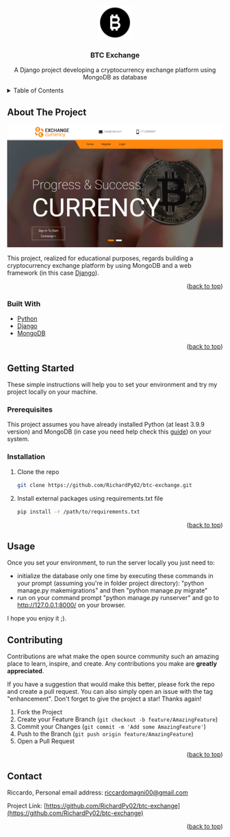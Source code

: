 <div id="top"></div>
<!-- PROJECT LOGO -->
<br />
<div align="center">
  <a href="https://github.com/RichardPy02/btc-exchange">
    <img src="static/images/icons8-bitcoin-64.png" alt="Logo" width="80" height="80">
  </a>

  <h3 align="center">BTC Exchange</h3>

  <p align="center">
    A Django project developing a cryptocurrency exchange platform using MongoDB as database
    <br/>
    <!-- <a href=""><strong>Visit the website »</strong></a> -->
  </p>
</div>



<!-- TABLE OF CONTENTS -->
<details>
  <summary>Table of Contents</summary>
  <ol>
    <li>
      <a href="#about-the-project">About The Project</a>
      <ul>
        <li><a href="#built-with">Built With</a></li>
      </ul>
    </li>
    <li>
      <a href="#getting-started">Getting Started</a>
      <ul>
        <li><a href="#prerequisites">Prerequisites</a></li>
        <li><a href="#installation">Installation</a></li>
      </ul>
    </li>
    <li><a href="#usage">Usage</a></li>
    <li><a href="#contributing">Contributing</a></li>
    <li><a href="#contact">Contact</a></li>
  </ol>
</details>



<!-- ABOUT THE PROJECT -->
## About The Project

![Home Page image](https://github.com/RichardPy02/btc-exchange/blob/main/static/images/home_page.png)

This project, realized for educational purposes, regards building a cryptocurrency exchange platform by using MongoDB and a web framework (in this case [Django](https://www.djangoproject.com/)).

<p align="right">(<a href="#top">back to top</a>)</p>



### Built With

* [Python](https://www.python.org/)
* [Django](https://www.djangoproject.com/)
* [MongoDB](https://www.mongodb.com/)

<p align="right">(<a href="#top">back to top</a>)</p>



<!-- GETTING STARTED -->
## Getting Started
These simple instructions will help you to set your environment and try my project locally on your machine.

### Prerequisites

This project assumes you have already installed Python (at least 3.9.9 version) and MongoDB (in case you need help check this [guide](https://www.html.it/pag/52332/installazione-2/)) on your system.

### Installation

1. Clone the repo
   ```sh
   git clone https://github.com/RichardPy02/btc-exchange.git
   ```
2. Install external packages using requirements.txt file
   ```sh
   pip install -r /path/to/requirements.txt
   ```

<p align="right">(<a href="#top">back to top</a>)</p>

<!-- USAGE EXAMPLES -->
## Usage

Once you set your environment, to run the server locally you just need to:
* initialize the database only one time by executing these commands in your prompt (assuming you're in folder project directory): "python manage.py makemigrations" and then "python manage.py migrate"
* run on your command prompt "python manage.py runserver" and go to http://127.0.0.1:8000/ on your browser. 

I hope you enjoy it ;).


<!-- CONTRIBUTING -->
## Contributing

Contributions are what make the open source community such an amazing place to learn, inspire, and create. Any contributions you make are **greatly appreciated**.

If you have a suggestion that would make this better, please fork the repo and create a pull request. You can also simply open an issue with the tag "enhancement".
Don't forget to give the project a star! Thanks again!

1. Fork the Project
2. Create your Feature Branch (`git checkout -b feature/AmazingFeature`)
3. Commit your Changes (`git commit -m 'Add some AmazingFeature'`)
4. Push to the Branch (`git push origin feature/AmazingFeature`)
5. Open a Pull Request

<p align="right">(<a href="#top">back to top</a>)</p>

<!-- CONTACT -->
## Contact

Riccardo, 
Personal email address: riccardomagni00@gmail.com

Project Link: [https://github.com/RichardPy02/btc-exchange](https://github.com/RichardPy02/btc-exchange)

<p align="right">(<a href="#top">back to top</a>)</p>
